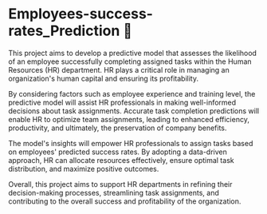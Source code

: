 # Employees-success-rates_Prediction :necktie:
This project aims to develop a predictive model that assesses the likelihood of an employee successfully completing assigned tasks within the Human Resources (HR) department. HR plays a critical role in managing an organization's human capital and ensuring its profitability.

By considering factors such as employee experience and training level, the predictive model will assist HR professionals in making well-informed decisions about task assignments. Accurate task completion predictions will enable HR to optimize team assignments, leading to enhanced efficiency, productivity, and ultimately, the preservation of company benefits.

The model's insights will empower HR professionals to assign tasks based on employees' predicted success rates. By adopting a data-driven approach, HR can allocate resources effectively, ensure optimal task distribution, and maximize positive outcomes.

Overall, this project aims to support HR departments in refining their decision-making processes, streamlining task assignments, and contributing to the overall success and profitability of the organization.




